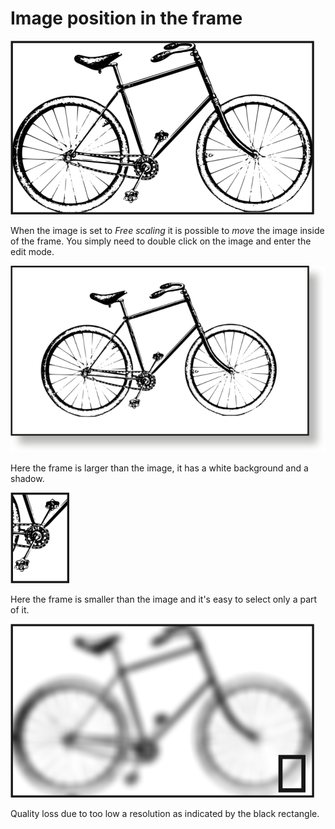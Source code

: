 # Image position in the frame

![](image-frame-position/bike-fit.png)

When the image is set to _Free scaling_ it is possible to _move_ the image inside of the frame. You simply need to double click on the image and enter the edit mode.

![](image-frame-position/bike-shadow.png)

Here the frame is larger than the image, it has a white background and a shadow.

![](image-frame-position/bike-detail.png)

Here the frame is smaller than the image and it's easy to select only a part of it.

![](image-frame-position/bike-low-resolution.png)

Quality loss due to too low a resolution as indicated by the black rectangle.
